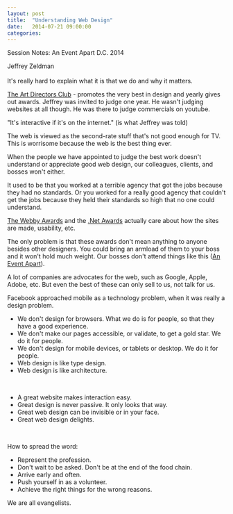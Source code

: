 ```yaml
---
layout: post
title:  "Understanding Web Design"
date:   2014-07-21 09:00:00
categories:
---
```


Session Notes: An Event Apart D.C. 2014


Jeffrey Zeldman  
<br>
It's really hard to explain what it is that we do and why it matters.

[The Art Directors Club](http://adcglobal.org/) - promotes the very best in design and yearly gives out awards. Jeffrey was invited to judge one year. He wasn't judging websites at all though. He was there to judge commercials on youtube.

"It's interactive if it's on the internet." (is what Jeffrey was told)

The web is viewed as the second-rate stuff that's not good enough for TV. This is worrisome because the web is the best thing ever.

When the people we have appointed to judge the best work doesn't understand or appreciate good web design, our colleagues, clients, and bosses won't either.

It used to be that you worked at a terrible agency that got the jobs because they had no standards. Or you worked for a really good agency that couldn't get the jobs because they held their standards so high that no one could understand.

[The Webby Awards](http://www.webbyawards.com/) and the [.Net Awards](https://thenetawards.com/) actually care about how the sites are made, usability, etc.

The only problem is that these awards don't mean anything to anyone besides other designers. You could bring an armload of them to your boss and it won't hold much weight. Our bosses don't attend things like this ([An Event Apart](http://www.aneventapart.com)).

A lot of companies are advocates for the web, such as Google, Apple, Adobe, etc. But even the best of these can only sell to us, not talk for us.

Facebook approached mobile as a technology problem, when it was really a design problem.


- We don't design for browsers. What we do is for people, so that they have a good experience.
- We don't make our pages accessible, or validate, to get a gold star. We do it for people.
- We don't design for mobile devices, or tablets or desktop. We do it for people.
- Web design is like type design.
- Web design is like architecture.  
<br>

- A great website makes interaction easy.
- Great design is never passive. It only looks that way.
- Great web design can be invisible or in your face.
- Great web design delights.  
<br>

How to spread the word:

- Represent the profession.
- Don't wait to be asked. Don't be at the end of the food chain.
- Arrive early and often.
- Push yourself in as a volunteer.
- Achieve the right things for the wrong reasons.

We are all evangelists.